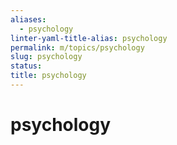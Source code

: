 ```yaml
---
aliases:
  - psychology
linter-yaml-title-alias: psychology
permalink: m/topics/psychology
slug: psychology
status: 
title: psychology
---
```

# psychology
